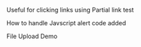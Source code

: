 Useful for clicking links using Partial link test


How to handle Javscript alert code added


File Upload Demo
